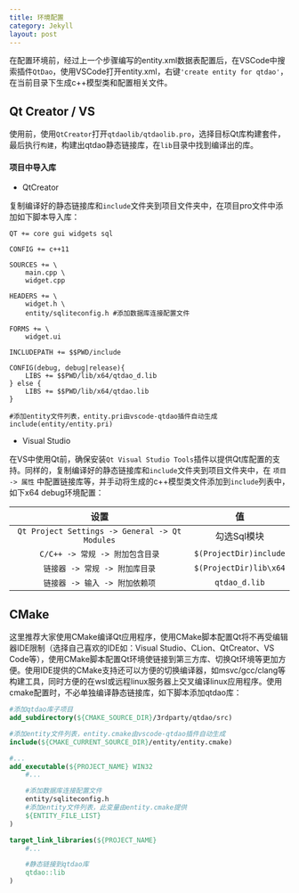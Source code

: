 ```yaml
---
title: 环境配置
category: Jekyll
layout: post
---
```


在配置环境前，经过上一个步骤编写的entity.xml数据表配置后，在VSCode中搜索插件`QtDao`，使用VSCode打开entity.xml，右键`'create entity for qtdao'`，在当前目录下生成c++模型类和配置相关文件。

Qt Creator / VS
-------------
使用前，使用`QtCreator`打开`qtdaolib/qtdaolib.pro`，选择目标Qt库构建套件，最后执行`构建`，构建出qtdao静态链接库，在`lib`目录中找到编译出的库。

#### 项目中导入库
- QtCreator

复制编译好的静态链接库和`include`文件夹到项目文件夹中，在项目pro文件中添加如下脚本导入库：
```
QT += core gui widgets sql

CONFIG += c++11

SOURCES += \
    main.cpp \
    widget.cpp

HEADERS += \
    widget.h \
    entity/sqliteconfig.h #添加数据库连接配置文件

FORMS += \
    widget.ui

INCLUDEPATH += $$PWD/include

CONFIG(debug, debug|release){
    LIBS += $$PWD/lib/x64/qtdao_d.lib
} else {
    LIBS += $$PWD/lib/x64/qtdao.lib
}

#添加entity文件列表，entity.pri由vscode-qtdao插件自动生成
include(entity/entity.pri)
```

- Visual Studio

在VS中使用Qt前，确保安装`Qt Visual Studio Tools`插件以提供Qt库配置的支持。同样的，复制编译好的静态链接库和`include`文件夹到项目文件夹中，在 `项目 -> 属性` 中配置链接库等，并手动将生成的c++模型类文件添加到`include`列表中，如下x64 debug环境配置：

|设置|值|
|:--:|:--:|
|`Qt Project Settings -> General -> Qt Modules`|勾选Sql模块|
|`C/C++ -> 常规 -> 附加包含目录`|`$(ProjectDir)include`|
|`链接器 -> 常规 -> 附加库目录`|`$(ProjectDir)lib\x64`|
|`链接器 -> 输入 -> 附加依赖项`|`qtdao_d.lib`|


CMake
-------------
这里推荐大家使用CMake编译Qt应用程序，使用CMake脚本配置Qt将不再受编辑器IDE限制（选择自己喜欢的IDE如：Visual Studio、CLion、QtCreator、VS Code等），使用CMake脚本配置Qt环境使链接到第三方库、切换Qt环境等更加方便。使用IDE提供的CMake支持还可以方便的切换编译器，如msvc/gcc/clang等构建工具，同时方便的在wsl或远程linux服务器上交叉编译linux应用程序。使用cmake配置时，不必单独编译静态链接库，如下脚本添加qtdao库：
```cmake
#添加qtdao库子项目
add_subdirectory(${CMAKE_SOURCE_DIR}/3rdparty/qtdao/src)

#添加entity文件列表，entity.cmake由vscode-qtdao插件自动生成
include(${CMAKE_CURRENT_SOURCE_DIR}/entity/entity.cmake)

#...
add_executable(${PROJECT_NAME} WIN32 
    #...

    #添加数据库连接配置文件
    entity/sqliteconfig.h
    #添加entity文件列表，此变量由entity.cmake提供
    ${ENTITY_FILE_LIST}
)

target_link_libraries(${PROJECT_NAME}
    #...

    #静态链接到qtdao库
    qtdao::lib
)
```